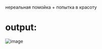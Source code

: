 нереальная помойка + попытка в красоту

# output:
![image](https://github.com/Wlasov/Chess/assets/93740526/f8cb22b7-40a5-46b8-972c-5036fc81c3ce)
